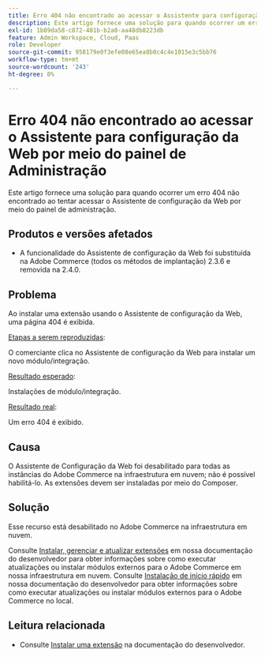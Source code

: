 ```yaml
---
title: Erro 404 não encontrado ao acessar o Assistente para configuração da Web por meio do painel de Administração
description: Este artigo fornece uma solução para quando ocorrer um erro 404 não encontrado ao tentar acessar o Assistente de configuração da Web por meio do painel de administração.
exl-id: 1b89da58-c872-481b-b2a0-aa48db8223db
feature: Admin Workspace, Cloud, Paas
role: Developer
source-git-commit: 958179e0f3efe08e65ea8b0c4c4e1015e3c5bb76
workflow-type: tm+mt
source-wordcount: '243'
ht-degree: 0%

---
```


# Erro 404 não encontrado ao acessar o Assistente para configuração da Web por meio do painel de Administração

Este artigo fornece uma solução para quando ocorrer um erro 404 não encontrado ao tentar acessar o Assistente de configuração da Web por meio do painel de administração.

## Produtos e versões afetados

* A funcionalidade do Assistente de configuração da Web foi substituída na Adobe Commerce (todos os métodos de implantação) 2.3.6 e removida na 2.4.0.

## Problema

Ao instalar uma extensão usando o Assistente de configuração da Web, uma página 404 é exibida.

<u>Etapas a serem reproduzidas</u>:

O comerciante clica no Assistente de configuração da Web para instalar um novo módulo/integração.

<u>Resultado esperado</u>:

Instalações de módulo/integração.

<u>Resultado real</u>:

Um erro 404 é exibido.

## Causa

O Assistente de Configuração da Web foi desabilitado para todas as instâncias do Adobe Commerce na infraestrutura em nuvem; não é possível habilitá-lo. As extensões devem ser instaladas por meio do Composer.

## Solução

Esse recurso está desabilitado no Adobe Commerce na infraestrutura em nuvem.

Consulte [Instalar, gerenciar e atualizar extensões](https://devdocs.magento.com/cloud/howtos/install-components.html) em nossa documentação do desenvolvedor para obter informações sobre como executar atualizações ou instalar módulos externos para o Adobe Commerce em nossa infraestrutura em nuvem.
Consulte [Instalação de início rápido](https://devdocs.magento.com/guides/v2.3/install-gde/composer.html) em nossa documentação do desenvolvedor para obter informações sobre como executar atualizações ou instalar módulos externos para o Adobe Commerce no local.

## Leitura relacionada

* Consulte [Instalar uma extensão](https://devdocs.magento.com/cloud/howtos/install-components.html#install-an-extension) na documentação do desenvolvedor.
